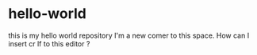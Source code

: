 # hello-world
this is my hello world repository
I'm a new comer to this space.
How can I insert cr lf to this editor ?
